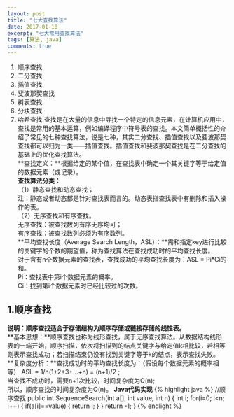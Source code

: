 ```yaml
---
layout: post
title: "七大查找算法"
date: 2017-01-18
excerpt: "七大常用查找算法"
tags: [算法, java]
comments: true
---
```

1. 顺序查找
2. 二分查找
3. 插值查找
4. 斐波那契查找
5. 树表查找
6. 分块查找
7. 哈希查找
查找是在大量的信息中寻找一个特定的信息元素，在计算机应用中，查找是常用的基本运算，例如编译程序中符号表的查找。本文简单概括性的介绍了常见的七种查找算法，说是七种，其实二分查找、插值查找以及斐波那契查找都可以归为一类——插值查找。插值查找和斐波那契查找是在二分查找的基础上的优化查找算法。  
**查找定义：**根据给定的某个值，在查找表中确定一个其关键字等于给定值的数据元素（或记录）。  
**查找算法分类：**  
（1）静态查找和动态查找；  
	注：静态或者动态都是针对查找表而言的。动态表指查找表中有删除和插入操作的表。  
（2）无序查找和有序查找。  
	无序查找：被查找数列有序无序均可；  
	有序查找：被查找数列必须为有序数列。  
**平均查找长度（Average Search Length，ASL）：**需和指定key进行比较的关键字的个数的期望值，称为查找算法在查找成功时的平均查找长度。  
对于含有n个数据元素的查找表，查找成功的平均查找长度为：ASL = Pi*Ci的和。  
Pi：查找表中第i个数据元素的概率。  
Ci：找到第i个数据元素时已经比较过的次数。  
## 1.顺序查找 ##
**说明：顺序查找适合于存储结构为顺序存储或链接存储的线性表。**  
**基本思想：**顺序查找也称为线形查找，属于无序查找算法。从数据结构线形表的一端开始，顺序扫描，依次将扫描到的结点关键字与给定值k相比较，若相等则表示查找成功；若扫描结束仍没有找到关键字等于k的结点，表示查找失败。  
**复杂度分析：**查找成功时的平均查找长度为：（假设每个数据元素的概率相等） ASL = 1/n(1+2+3+…+n) = (n+1)/2 ;  
当查找不成功时，需要n+1次比较，时间复杂度为O(n);  
所以，顺序查找的时间复杂度为O(n)。
**Java代码实现**
{% highlight java %}
//顺序查找
public int SequenceSearch(int a[], int value, int n) {
    int i;
    for(i=0; i<n; i++) {
        if(a[i]==value) {
            return i;
		}
	}
    return -1;
}
{% endlight %}
